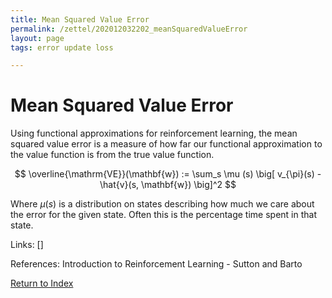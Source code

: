 ```yaml
---
title: Mean Squared Value Error
permalink: /zettel/202012032202_meanSquaredValueError
layout: page
tags: error update loss

---
```

# Mean Squared Value Error

Using functional approximations for reinforcement learning, the mean squared value error 
is a measure of how far our functional approximation to the value function is 
from the true value function. 

$$
\overline{\mathrm{VE}}(\mathbf{w}) := \sum_s \mu (s) \big[ v_{\pi}(s) - \hat{v}(s, \mathbf{w}) \big]^2
$$

Where $\mu(s)$ is a distribution on states describing how much we care about the error
for the given state. Often this is the percentage time spent in that state. 

Links: []

References: Introduction to Reinforcement Learning - Sutton and Barto

[Return to Index](index)